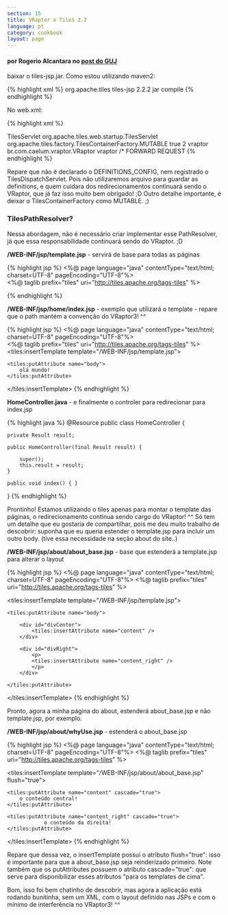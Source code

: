 ```yaml
---
section: 15
title: VRaptor e Tiles 2.2
language: pt
category: cookbook
layout: page
---
```


<h4>por Rogerio Alcantara no <a href="http://www.guj.com.br/posts/list/215206.java#1098196">post do GUJ</a></h4>

baixar o tiles-jsp.jar. Como estou utilizando maven2:

{% highlight xml %}
<dependency>
    <groupId>org.apache.tiles</groupId>
    <artifactId>tiles-jsp</artifactId>
    <version>2.2.2</version>
    <type>jar</type>
    <scope>compile</scope>
</dependency>
{% endhighlight %}

No web.xml:

{% highlight xml %}
<!-- tiles configuration -->
<servlet>
    <servlet-name>TilesServlet</servlet-name>
    <servlet-class>org.apache.tiles.web.startup.TilesServlet</servlet-class>
    <init-param>
        <param-name>org.apache.tiles.factory.TilesContainerFactory.MUTABLE</param-name>
        <param-value>true</param-value>
    </init-param>
    <load-on-startup>2</load-on-startup>
</servlet>
<!-- /tiles configuration -->

<!-- vraptor configuration -->
<filter>
    <filter-name>vraptor</filter-name>
    <filter-class>br.com.caelum.vraptor.VRaptor</filter-class>
</filter>

<filter-mapping>
    <filter-name>vraptor</filter-name>
    <url-pattern>/*</url-pattern>
    <dispatcher>FORWARD</dispatcher>
    <dispatcher>REQUEST</dispatcher>
</filter-mapping>
<!-- vraptor configuration -->
{% endhighlight %}

Repare que não é declarado o DEFINITIONS_CONFIG, nem registrado o TilesDispatchServlet. Pois não utilizaremos arquivo para guardar as definitions, e quem cuidara dos redirecionamentos continuará sendo o VRaptor, que já faz isso muito bem obrigado! ;D Outro detalhe importante, é deixar o TilesContainerFactory como MUTABLE. ;)

<h3>TilesPathResolver?</h3>

Nessa abordagem, não é necessário criar implementar esse PathResolver, já que essa responsabilidade continuará sendo do VRaptor. ;D

<strong>/WEB-INF/jsp/template.jsp</strong> - servirá de base para todas as páginas

{% highlight jsp %}
<%@ page language="java" contentType="text/html; charset=UTF-8" pageEncoding="UTF-8"%>  
<%@ taglib prefix="tiles" uri="http://tiles.apache.org/tags-tiles" %>  
<html>  
    <head>  
        <meta http-equiv="Content-Type" content="text/html; charset=utf-8" />  
        <title>site</title>  
    </head>  
    <body>  
        <div id="divHeader">  
            <tiles:insertTemplate template="/WEB-INF/jsp/header.jsp"/>  
        </div>  
        <div id="divContent">  
            <tiles:insertAttribute name="body"/>  
        </div>  
        <div id="divFooter">  
            <tiles:insertTemplate template="/WEB-INF/jsp/footer.jsp"/>  
        </div>  
    </body>  
</html>
{% endhighlight %}

<strong>/WEB-INF/jsp/home/index.jsp</strong> - exemplo que utilizará o template - repare que o path mantém a convenção do VRaptor3! ^^

{% highlight jsp %}
<%@ page language="java" contentType="text/html; charset=UTF-8" pageEncoding="UTF-8"%>  
<%@ taglib prefix="tiles" uri="http://tiles.apache.org/tags-tiles" %>  
<tiles:insertTemplate template="/WEB-INF/jsp/template.jsp">
  
    <tiles:putAttribute name="body">  
        olá mundo!  
    </tiles:putAttribute>  
  
</tiles:insertTemplate>
{% endhighlight %}

<strong>HomeController.java</strong> - e finalmente o controler para redirecionar para index.jsp

{% highlight java %}
@Resource
public class HomeController {

    private Result result;

    public HomeController(final Result result) {

        super();
        this.result = result;
    }

    public void index() { }
}
{% endhighlight %}

Prontinho! Estamos utilizando o tiles apenas para montar o template das páginas, o redirecionamento continua sendo cargo do VRaptor! ^^
Só tem um detalhe que eu gostaria de compartilhar, pois me deu muito trabalho de descobrir: suponha que eu queria estender o template.jsp para incluir um outro body. (tive essa necessidade na seção about do site..)

<strong>/WEB-INF/jsp/about/about_base.jsp</strong> - base que estenderá a template.jsp para alterar o layout

{% highlight jsp %}
<%@ page language="java" contentType="text/html; charset=UTF-8" pageEncoding="UTF-8"%>
<%@ taglib prefix="tiles" uri="http://tiles.apache.org/tags-tiles" %>

<tiles:insertTemplate template="/WEB-INF/jsp/template.jsp">

    <tiles:putAttribute name="body">

        <div id="divCenter">
            <tiles:insertAttribute name="content" />
        </div>

        <div id="divRight">
            <p>
            <tiles:insertAttribute name="content_right" />
            </p>
        </div>

    </tiles:putAttribute>

</tiles:insertTemplate>
{% endhighlight %}

Pronto, agora a minha página do about, estenderá about_base.jsp e não template.jsp, por exemplo.

<strong>/WEB-INF/jsp/about/whyUse.jsp</strong> - estenderá o about_base.jsp

{% highlight jsp %}
<%@ page language="java" contentType="text/html; charset=UTF-8" pageEncoding="UTF-8"%>
<%@ taglib prefix="tiles" uri="http://tiles.apache.org/tags-tiles" %>

<tiles:insertTemplate template="/WEB-INF/jsp/about/about_base.jsp" flush="true">

    <tiles:putAttribute name="content" cascade="true">
        o conteúdo central!
    </tiles:putAttribute>

    <tiles:putAttribute name="content_right" cascade="true">
                o conteúdo da direita!
    </tiles:putAttribute>

</tiles:insertTemplate>
{% endhighlight %}

Repare que dessa vez, o insertTemplate possui o atributo flush="true": isso é importante para que a about_base.jsp seja reinderizado primeiro. Note também que os putAttributes possuem o atributo cascade="true": que serve para disponibilizar esses atributos "para os templates de cima".

Bom, isso foi bem chatinho de descobrir, mas agora a aplicação está rodando bunitinha, sem um XML, com o layout definido nas JSPs e com o mínimo de interferência no VRaptor3! ^^
